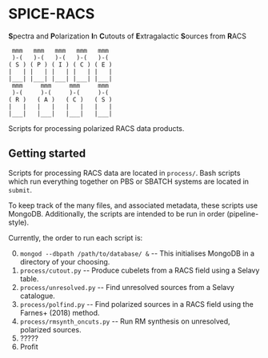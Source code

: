 # SPICE-RACS
**S**pectra and **P**olarization **I**n **C**utouts of **E**xtragalactic **S**ources from **R**ACS

```mermaid
 mmm   mmm   mmm   mmm   mmm
 )-(   )-(   )-(   )-(   )-(
( S ) ( P ) ( I ) ( C ) ( E )
|   | |   | |   | |   | |   |
|___| |___| |___| |___| |___|
 mmm     mmm     mmm     mmm
 )-(     )-(     )-(     )-(
( R )   ( A )   ( C )   ( S )
|   |   |   |   |   |   |   |
|___|   |___|   |___|   |___|
```
Scripts for processing polarized RACS data products.



## Getting started
Scripts for processing RACS data are located in `process/`. Bash scripts which run everything together on PBS or SBATCH systems are located in `submit`.

To keep track of the many files, and associated metadata, these scripts use MongoDB. Additionally, the scripts are intended to be run in order (pipeline-style). 

Currently, the order to run each script is:

0. `mongod --dbpath /path/to/database/ &` -- This initialises MongoDB in a directory of your choosing.
1. `process/cutout.py` -- Produce cubelets from a RACS field using a Selavy table.
2. `process/unresolved.py` -- Find unresolved sources from a Selavy catalogue.
3. `process/polfind.py` -- Find polarized sources in a RACS field using the Farnes+ (2018) method.
4. `process/rmsynth_oncuts.py` -- Run RM synthesis on unresolved, polarized sources.
5. ?????
6. Profit